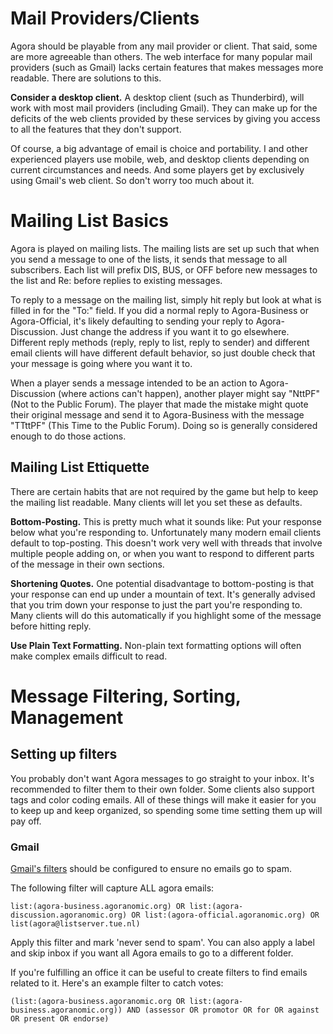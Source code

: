 # Mail Providers/Clients

Agora should be playable from any mail provider or client. That said, some are more agreeable than others. The web interface for many popular mail providers (such as Gmail) lacks certain features that makes messages more readable. There are solutions to this.

**Consider a desktop client.** A desktop client (such as Thunderbird), will work with most mail providers (including Gmail). They can make up for the deficits of the web clients provided by these services by giving you access to all the features that they don't support.

Of course, a big advantage of email is choice and portability. I and other experienced players use mobile, web, and desktop clients depending on current circumstances and needs. And some players get by exclusively using Gmail's web client. So don't worry too much about it.

# Mailing List Basics

Agora is played on mailing lists. The mailing lists are set up such that when you send a message to one of the lists, it sends that message to all subscribers. Each list will prefix DIS, BUS, or OFF before new messages to the list and Re: before replies to existing messages.

To reply to a message on the mailing list, simply hit reply but look at what is filled in for the "To:" field. If you did a normal reply to Agora-Business or Agora-Official, it's likely defaulting to sending your reply to Agora-Discussion. Just change the address if you want it to go elsewhere. Different reply methods (reply, reply to list, reply to sender) and different email clients will have different default behavior, so just double check that your message is going where you want it to.

When a player sends a message intended to be an action to Agora-Discussion (where actions can't happen), another player might say "NttPF" (Not to the Public Forum). The player that made the mistake might quote their original message and send it to Agora-Business with the message "TTttPF" (This Time to the Public Forum). Doing so is generally considered enough to do those actions.

## Mailing List Ettiquette

There are certain habits that are not required by the game but help to keep the mailing list readable. Many clients will let you set these as defaults.

**Bottom-Posting.** This is pretty much what it sounds like: Put your response below what you're responding to. Unfortunately many modern email clients default to top-posting. This doesn't work very well with threads that involve multiple people adding on, or when you want to respond to different parts of the message in their own sections.

**Shortening Quotes.** One potential disadvantage to bottom-posting is that your response can end up under a mountain of text. It's generally advised that you trim down your response to just the part you're responding to. Many clients will do this automatically if you highlight some of the message before hitting reply.

**Use Plain Text Formatting.** Non-plain text formatting options will often make complex emails difficult to read.

# Message Filtering, Sorting, Management

## Setting up filters

You probably don't want Agora messages to go straight to your inbox. It's recommended to filter them to their own folder. Some clients also support tags and color coding emails. All of these things will make it easier for you to keep up and keep organized, so spending some time setting them up will pay off.

### Gmail

[Gmail's filters](https://support.google.com/mail/answer/6579?hl=en) should be configured to ensure no emails go to spam.

The following filter will capture ALL agora emails:

    list:(agora-business.agoranomic.org) OR list:(agora-discussion.agoranomic.org) OR list:(agora-official.agoranomic.org) OR list(agora@listserver.tue.nl)
    
Apply this filter and mark 'never send to spam'. You can also apply a label and skip inbox if you want all Agora emails to go to a different folder.

If you're fulfilling an office it can be useful to create filters to find emails related to it. Here's an example filter to catch votes:

    (list:(agora-business.agoranomic.org OR list:(agora-business.agoranomic.org)) AND (assessor OR promotor OR for OR against OR present OR endorse)
